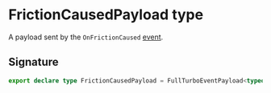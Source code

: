 # FrictionCausedPayload type

A payload sent by the `OnFrictionCaused` [event](https://developers.meta.com/horizon-worlds/reference/2.0.0/analytics_turboevents).

## Signature

```typescript
export declare type FrictionCausedPayload = FullTurboEventPayload<typeof OnFrictionCaused>;
```